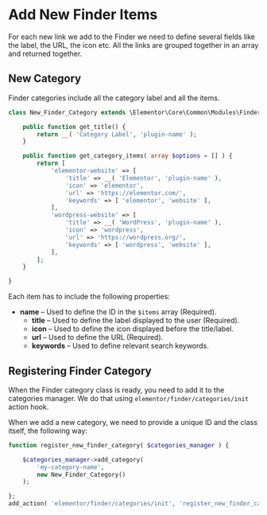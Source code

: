 # Add New Finder Items

For each new link we add to the Finder we need to define several fields like the label, the URL, the icon etc. All the links are grouped together in an array and returned together.

## New Category

Finder categories include all the category label and all the items.

```php
class New_Finder_Category extends \Elementor\Core\Common\Modules\Finder\Base_Category {

	public function get_title() {
		return __( 'Category Label', 'plugin-name' );
	}

	public function get_category_items( array $options = [] ) {
		return [
			'elementor-website' => [
				'title' => __( 'Elementor', 'plugin-name' ),
				'icon' => 'elementor',
				'url' => 'https://elementor.com/',
				'keywords' => [ 'elementor', 'website' ],
			],
			'wordpress-website' => [
				'title' => __( 'WordPress', 'plugin-name' ),
				'icon' => 'wordpress',
				'url' => 'https://wordpress.org/',
				'keywords' => [ 'wordpress', 'website' ],
			],
		];
	}

}
```

Each item has to include the following properties:

* **name** – Used to define the ID in the `$items` array (Required).
  * **title** – Used to define the label displayed to the user (Required).
  * **icon** – Used to define the icon displayed before the title/label.
  * **url** – Used to define the URL (Required).
  * **keywords** – Used to define relevant search keywords.

## Registering Finder Category

When the Finder category class is ready, you need to add it to the categories manager. We do that using `elementor/finder/categories/init` action hook.

When we add a new category, we need to provide a unique ID and the class itself, the following way:

```php
function register_new_finder_category( $categories_manager ) {

	$categories_manager->add_category(
		'my-category-name',
		new New_Finder_Category()
	);

};
add_action( 'elementor/finder/categories/init', 'register_new_finder_category' );
```
